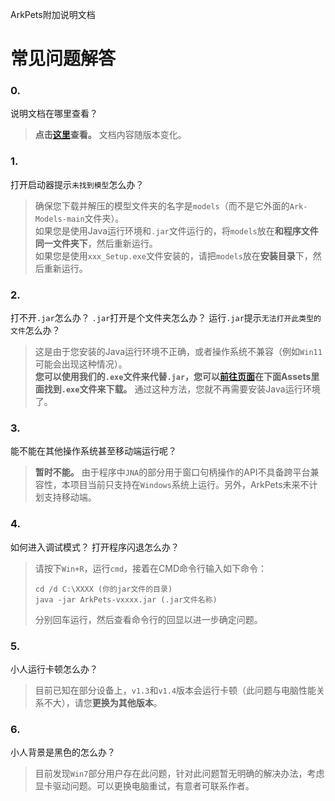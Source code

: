 ArkPets附加说明文档
# 常见问题解答

### 0.
说明文档在哪里查看？
> **点击[这里](../README.md)查看。** 文档内容随版本变化。

### 1.
打开启动器提示`未找到模型`怎么办？
> 确保您下载并解压的模型文件夹的名字是`models`（而不是它外面的`Ark-Models-main`文件夹）。  
> 如果您是使用Java运行环境和`.jar`文件运行的，将`models`放在**和程序文件同一文件夹下**，然后重新运行。  
> 如果您是使用`xxx_Setup.exe`文件安装的，请把`models`放在**安装目录**下，然后重新运行。

### 2.
打不开`.jar`怎么办？ `.jar`打开是个文件夹怎么办？ 运行`.jar`提示`无法打开此类型的文件`怎么办？
> 这是由于您安装的Java运行环境不正确，或者操作系统不兼容（例如`Win11`可能会出现这种情况）。  
> **您可以使用我们的`.exe`文件来代替`.jar`，您可以[前往页面](https://github.com/isHarryh/Ark-Pets/releases)在下面Assets里面找到`.exe`文件来下载。** 通过这种方法，您就不再需要安装Java运行环境了。


### 3.
能不能在其他操作系统甚至移动端运行呢？
> **暂时不能。** 由于程序中`JNA`的部分用于窗口句柄操作的API不具备跨平台兼容性，本项目当前只支持在`Windows`系统上运行。另外，ArkPets未来不计划支持移动端。

### 4.
如何进入调试模式？ 打开程序闪退怎么办？
> 请按下`Win+R`，运行`cmd`，接着在CMD命令行输入如下命令：
> ```
> cd /d C:\XXXX (你的jar文件的目录)
> java -jar ArkPets-vxxxx.jar (.jar文件名称)
> ```
> 分别回车运行，然后查看命令行的回显以进一步确定问题。

### 5.
小人运行卡顿怎么办？
> 目前已知在部分设备上，`v1.3`和`v1.4`版本会运行卡顿（此问题与电脑性能关系不大），请您**更换为其他版本**。

### 6.
小人背景是黑色的怎么办？
> 目前发现`Win7`部分用户存在此问题，针对此问题暂无明确的解决办法，考虑显卡驱动问题。可以更换电脑重试，有意者可联系作者。
